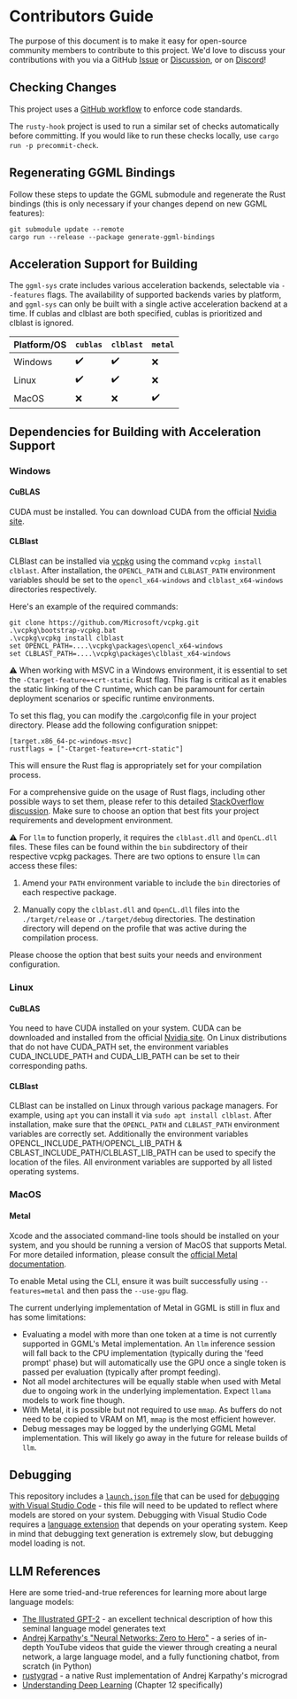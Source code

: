 # Contributors Guide

The purpose of this document is to make it easy for open-source community
members to contribute to this project. We'd love to discuss your contributions
with you via a GitHub [Issue](https://github.com/rustformers/llm/issues/new) or
[Discussion](https://github.com/rustformers/llm/discussions/new?category=ideas),
or on [Discord](https://discord.gg/YB9WaXYAWU)!

## Checking Changes

This project uses a [GitHub workflow](../.github/workflows/rust.yml) to enforce
code standards.

The `rusty-hook` project is used to run a similar set of checks automatically before committing.
If you would like to run these checks locally, use `cargo run -p precommit-check`.

## Regenerating GGML Bindings

Follow these steps to update the GGML submodule and regenerate the Rust bindings
(this is only necessary if your changes depend on new GGML features):

```shell
git submodule update --remote
cargo run --release --package generate-ggml-bindings
```

## Acceleration Support for Building

The `ggml-sys` crate includes various acceleration backends, selectable via `--features` flags. The availability of supported backends varies by platform, and `ggml-sys` can only be built with a single active acceleration backend at a time. If cublas and clblast are both specified, cublas is prioritized and clblast is ignored.

| Platform/OS | `cublas`           | `clblast`          | `metal`            |
| ----------- | ------------------ | ------------------ | ------------------ |
| Windows     | :heavy_check_mark: | :heavy_check_mark: | :x:                |
| Linux       | :heavy_check_mark: | :heavy_check_mark: | :x:                |
| MacOS       | :x:                | :x:                | :heavy_check_mark: |

## Dependencies for Building with Acceleration Support

### Windows

#### CuBLAS

CUDA must be installed. You can download CUDA from the official [Nvidia site](https://developer.nvidia.com/cuda-downloads).

#### CLBlast

CLBlast can be installed via [vcpkg](https://vcpkg.io/en/getting-started.html) using the command `vcpkg install clblast`. After installation, the `OPENCL_PATH` and `CLBLAST_PATH` environment variables should be set to the `opencl_x64-windows` and `clblast_x64-windows` directories respectively.

Here's an example of the required commands:

```
git clone https://github.com/Microsoft/vcpkg.git
.\vcpkg\bootstrap-vcpkg.bat
.\vcpkg\vcpkg install clblast
set OPENCL_PATH=....\vcpkg\packages\opencl_x64-windows
set CLBLAST_PATH=....\vcpkg\packages\clblast_x64-windows
```

⚠️ When working with MSVC in a Windows environment, it is essential to set the `-Ctarget-feature=+crt-static` Rust flag. This flag is critical as it enables the static linking of the C runtime, which can be paramount for certain deployment scenarios or specific runtime environments.

To set this flag, you can modify the .cargo\config file in your project directory. Please add the following configuration snippet:

```
[target.x86_64-pc-windows-msvc]
rustflags = ["-Ctarget-feature=+crt-static"]
```

This will ensure the Rust flag is appropriately set for your compilation process.

For a comprehensive guide on the usage of Rust flags, including other possible ways to set them, please refer to this detailed [StackOverflow discussion](https://stackoverflow.com/questions/38040327/how-to-pass-rustc-flags-to-cargo). Make sure to choose an option that best fits your project requirements and development environment.

⚠️ For `llm` to function properly, it requires the `clblast.dll` and `OpenCL.dll` files. These files can be found within the `bin` subdirectory of their respective vcpkg packages. There are two options to ensure `llm` can access these files:

1. Amend your `PATH` environment variable to include the `bin` directories of each respective package.

2. Manually copy the `clblast.dll` and `OpenCL.dll` files into the `./target/release` or `./target/debug` directories. The destination directory will depend on the profile that was active during the compilation process.

Please choose the option that best suits your needs and environment configuration.

### Linux

#### CuBLAS

You need to have CUDA installed on your system. CUDA can be downloaded and installed from the official [Nvidia site](https://developer.nvidia.com/cuda-downloads). On Linux distributions that do not have CUDA_PATH set, the environment variables CUDA_INCLUDE_PATH and CUDA_LIB_PATH can be set to their corresponding paths.

#### CLBlast

CLBlast can be installed on Linux through various package managers. For example, using `apt` you can install it via `sudo apt install clblast`. After installation, make sure that the `OPENCL_PATH` and `CLBLAST_PATH` environment variables are correctly set. Additionally the environment variables OPENCL_INCLUDE_PATH/OPENCL_LIB_PATH & CBLAST_INCLUDE_PATH/CLBLAST_LIB_PATH can be used to specify the location of the files. All environment variables are supported by all listed operating systems.

### MacOS

#### Metal

Xcode and the associated command-line tools should be installed on your system, and you should be running a version of MacOS that supports Metal. For more detailed information, please consult the [official Metal documentation](https://developer.apple.com/metal/).

To enable Metal using the CLI, ensure it was built successfully using `--features=metal` and then pass the `--use-gpu` flag.

The current underlying implementation of Metal in GGML is still in flux and has some limitations:

- Evaluating a model with more than one token at a time is not currently supported in GGML's Metal implementation. An `llm` inference session will fall back to the CPU implementation (typically during the 'feed prompt' phase) but will automatically use the GPU once a single token is passed per evaluation (typically after prompt feeding).
- Not all model architectures will be equally stable when used with Metal due to ongoing work in the underlying implementation. Expect `llama` models to work fine though.
- With Metal, it is possible but not required to use `mmap`. As buffers do not need to be copied to VRAM on M1, `mmap` is the most efficient however.
- Debug messages may be logged by the underlying GGML Metal implementation. This will likely go away in the future for release builds of `llm`.

## Debugging

This repository includes a [`launch.json` file](../.vscode/launch.json) that can
be used for
[debugging with Visual Studio Code](https://code.visualstudio.com/docs/editor/debugging) -
this file will need to be updated to reflect where models are stored on your
system. Debugging with Visual Studio Code requires a
[language extension](https://code.visualstudio.com/docs/languages/rust#_install-debugging-support)
that depends on your operating system. Keep in mind that debugging text
generation is extremely slow, but debugging model loading is not.

## LLM References

Here are some tried-and-true references for learning more about large language
models:

- [The Illustrated GPT-2](https://jalammar.github.io/illustrated-gpt2/) - an
  excellent technical description of how this seminal language model generates
  text
- [Andrej Karpathy's "Neural Networks: Zero to Hero"](https://karpathy.ai/zero-to-hero.html) -
  a series of in-depth YouTube videos that guide the viewer through creating a
  neural network, a large language model, and a fully functioning chatbot, from
  scratch (in Python)
- [rustygrad](https://github.com/Mathemmagician/rustygrad) - a native Rust
  implementation of Andrej Karpathy's micrograd
- [Understanding Deep Learning](https://udlbook.github.io/udlbook/) (Chapter 12
  specifically)

